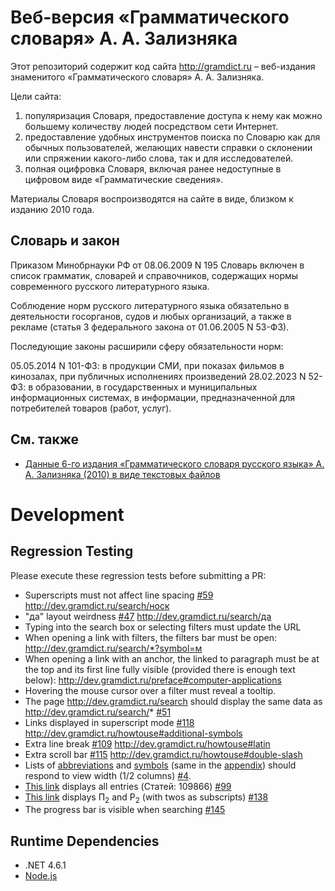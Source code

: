 # Веб-версия «Грамматического словаря» А. А. Зализняка

Этот репозиторий содержит код сайта http://gramdict.ru – 
веб-издания знаменитого «Грамматического словаря» А. А. Зализняка.

Цели сайта:

1. популяризация Словаря, предоставление доступа к нему как можно большему количеству людей посредством сети Интернет.
2. предоставление удобных инструментов поиска по Словарю как для обычных пользователей,
   желающих навести справки о склонении или спряжении какого-либо слова, так и для исследователей.
3. полная оцифровка Словаря, включая ранее недоступные в цифровом виде «Грамматические сведения».

Материалы Словаря воспроизводятся на сайте в виде, близком к изданию 2010 года. 


## Словарь и закон

Приказом Минобрнауки РФ от 08.06.2009 N 195 Словарь включен в список грамматик, словарей и справочников,
содержащих нормы современного русского литературного языка.

Соблюдение норм русского литературного языка обязательно в деятельности госорганов, судов и любых организаций,
а также в рекламе (статья 3 федерального закона от 01.06.2005 N 53-ФЗ).

Последующие законы расширили сферу обязательности норм:

05.05.2014 N 101-ФЗ: в продукции СМИ, при показах фильмов в кинозалах, при публичных исполнениях произведений
28.02.2023 N 52-ФЗ: в образовании, в государственных и муниципальных информационных системах, в информации, предназначенной для потребителей товаров (работ, услуг).

## См. также

* [Данные 6-го издания «Грамматического словаря русского языка» А. А. Зализняка (2010) в виде текстовых файлов](https://github.com/gramdict/zalizniak-2010)

# Development

## Regression Testing 

Please execute these regression tests before submitting a PR:

* Superscripts must not affect line spacing [#59](https://github.com/morpher-ru/gramdict/issues/59) http://dev.gramdict.ru/search/носк
* "да" layout weirdness [#47](https://github.com/morpher-ru/gramdict/issues/47) http://dev.gramdict.ru/search/да
* Typing into the search box or selecting filters must update the URL
* When opening a link with filters, the filters bar must be open: http://dev.gramdict.ru/search/*?symbol=м
* When opening a link with an anchor, the linked to paragraph must be at the top and its first line fully visible (provided there is enough text below): http://dev.gramdict.ru/preface#computer-applications
* Hovering the mouse cursor over a filter must reveal a tooltip.
* The page http://dev.gramdict.ru/search should display the same data as http://dev.gramdict.ru/search/* [#51](https://github.com/morpher-ru/gramdict/issues/51)
* Links displayed in superscript mode [#118](https://github.com/morpher-ru/gramdict/issues/118) http://dev.gramdict.ru/howtouse#additional-symbols
* Extra line break [#109](https://github.com/morpher-ru/gramdict/issues/109) http://dev.gramdict.ru/howtouse#latin
* Extra scroll bar [#115](https://github.com/morpher-ru/gramdict/issues/115) http://dev.gramdict.ru/howtouse#double-slash
* Lists of [abbreviations](http://dev.gramdict.ru/howtouse#abbreviations) and [symbols](http://gramdict.ru/howtouse#conventional-symbols) (same in the [appendix](http://dev.gramdict.ru/names#abbreviations)) should respond to view width (1/2 columns) [#4](https://github.com/morpher-ru/gramdict/issues/4).
* [This link](http://dev.gramdict.ru/search/*?symbol=%D1%81%D0%B2,%D0%BD%D1%81%D0%B2,%D1%81%D0%B2-%D0%BD%D1%81%D0%B2,%D0%BF%D1%80%D0%B5%D0%B4%D0%B8%D0%BA%D0%B0%D1%82%D0%B8%D0%B2%D0%BD%D0%BE%D0%B5%20%D0%BC%D1%81,%3Ci%3E(%D0%BD%D0%B5%D1%82)%3C%2Fi%3E,%D0%BC%D0%B5%D0%B6%D0%B4.,%D0%B2%D0%B2%D0%BE%D0%B4%D0%BD.,%D1%81%D1%80%D0%B0%D0%B2%D0%BD.,%D0%BF%D1%80%D0%B5%D0%B4%D0%BB.,%D1%84.,%D1%81%D0%BE%D1%8E%D0%B7,%3Ci%3E%D1%81%D0%BC.%3C%2Fi%3E,%3Ci%3E%D0%A0.%20%D0%BC%D0%BD.%3C%2Fi%3E,%D1%87%D0%B0%D1%81%D1%82.,%D0%BF%D1%80%D0%B5%D0%B4%D0%B8%D0%BA.,%D0%BC%D0%BD.%20%D0%BD%D0%B5%D0%BE%D0%B4.,%D0%BC%D0%BD.%20%D0%BE%D0%B4%D1%83%D1%88.,%D0%BC%D0%BD.%20%3Ci%3E%D0%BE%D1%82%3C%2Fi%3E,%D0%BC%D0%BD.,%D0%BC%D0%BE-%D0%B6%D0%BE,%D0%B6%D0%BE%E2%81%BA,%D0%BC%D0%BE%E2%81%BA,%C2%A71,%C2%A72,%D1%87%D0%B8%D1%81%D0%BB.,%D1%87%D0%B8%D1%81%D0%BB.-%D0%BF,%D0%BC%D1%81-%D0%BF,%D0%BC%D1%81,%D1%81%D0%BE,%D0%B6%D0%BE,%D0%BC%D0%BE,%D0%BC,%D0%B6,%D1%81,%D0%BD,%D0%BF) displays all entries (Статей: 109866) [#99](https://github.com/morpher-ru/gramdict/issues/99)
* [This link](http://gramdict.ru/search/%D0%BC%D1%91%D0%B4) displays П<sub>2</sub> and Р<sub>2</sub> (with twos as subscripts) [#138](https://github.com/morpher-ru/gramdict/issues/138)
* The progress bar is visible when searching [#145](https://github.com/morpher-ru/gramdict/issues/145)


## Runtime Dependencies

* .NET 4.6.1
* [Node.js](https://nodejs.org/en/download/)


